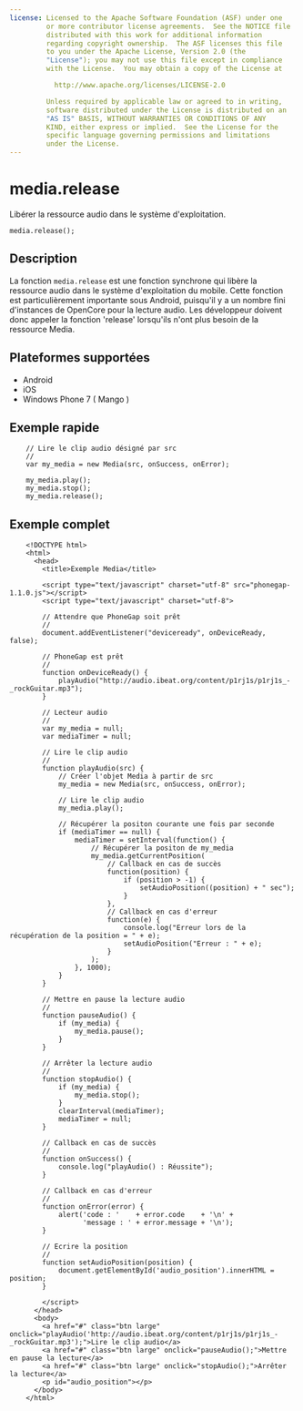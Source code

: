 ```yaml
---
license: Licensed to the Apache Software Foundation (ASF) under one
         or more contributor license agreements.  See the NOTICE file
         distributed with this work for additional information
         regarding copyright ownership.  The ASF licenses this file
         to you under the Apache License, Version 2.0 (the
         "License"); you may not use this file except in compliance
         with the License.  You may obtain a copy of the License at

           http://www.apache.org/licenses/LICENSE-2.0

         Unless required by applicable law or agreed to in writing,
         software distributed under the License is distributed on an
         "AS IS" BASIS, WITHOUT WARRANTIES OR CONDITIONS OF ANY
         KIND, either express or implied.  See the License for the
         specific language governing permissions and limitations
         under the License.
---
```


media.release
=============

Libérer la ressource audio dans le système d'exploitation.

    media.release();


Description
-----------

La fonction `media.release` est une fonction synchrone qui libère la ressource audio dans le système d'exploitation du mobile.  Cette fonction est particulièrement importante sous Android, puisqu'il y a un nombre fini d'instances de OpenCore pour la lecture audio. Les développeur doivent donc appeler la fonction 'release' lorsqu'ils n'ont plus besoin de la ressource Media.

Plateformes supportées
----------------------

- Android
- iOS
- Windows Phone 7 ( Mango )
    
Exemple rapide
--------------

        // Lire le clip audio désigné par src
        //
        var my_media = new Media(src, onSuccess, onError);
        
        my_media.play();
        my_media.stop();
        my_media.release();

Exemple complet
---------------

        <!DOCTYPE html>
        <html>
          <head>
            <title>Exemple Media</title>
        
            <script type="text/javascript" charset="utf-8" src="phonegap-1.1.0.js"></script>
            <script type="text/javascript" charset="utf-8">
        
            // Attendre que PhoneGap soit prêt
            //
            document.addEventListener("deviceready", onDeviceReady, false);
        
            // PhoneGap est prêt
            //
            function onDeviceReady() {
                playAudio("http://audio.ibeat.org/content/p1rj1s/p1rj1s_-_rockGuitar.mp3");
            }
        
            // Lecteur audio
            //
            var my_media = null;
            var mediaTimer = null;
        
            // Lire le clip audio
            //
            function playAudio(src) {
                // Créer l'objet Media à partir de src
                my_media = new Media(src, onSuccess, onError);
        
                // Lire le clip audio
                my_media.play();
        
                // Récupérer la positon courante une fois par seconde
                if (mediaTimer == null) {
                    mediaTimer = setInterval(function() {
                        // Récupérer la positon de my_media
                        my_media.getCurrentPosition(
                            // Callback en cas de succès
                            function(position) {
                                if (position > -1) {
                                    setAudioPosition((position) + " sec");
                                }
                            },
                            // Callback en cas d'erreur
                            function(e) {
                                console.log("Erreur lors de la récupération de la position = " + e);
                                setAudioPosition("Erreur : " + e);
                            }
                        );
                    }, 1000);
                }
            }
        
            // Mettre en pause la lecture audio
            // 
            function pauseAudio() {
                if (my_media) {
                    my_media.pause();
                }
            }
        
            // Arrêter la lecture audio
            // 
            function stopAudio() {
                if (my_media) {
                    my_media.stop();
                }
                clearInterval(mediaTimer);
                mediaTimer = null;
            }
        
            // Callback en cas de succès
            //
            function onSuccess() {
                console.log("playAudio() : Réussite");
            }
        
            // Callback en cas d'erreur
            //
            function onError(error) {
                alert('code : '    + error.code    + '\n' + 
                      'message : ' + error.message + '\n');
            }
        
            // Ecrire la position
            // 
            function setAudioPosition(position) {
                document.getElementById('audio_position').innerHTML = position;
            }
        
            </script>
          </head>
          <body>
            <a href="#" class="btn large" onclick="playAudio('http://audio.ibeat.org/content/p1rj1s/p1rj1s_-_rockGuitar.mp3');">Lire le clip audio</a>
            <a href="#" class="btn large" onclick="pauseAudio();">Mettre en pause la lecture</a>
            <a href="#" class="btn large" onclick="stopAudio();">Arrêter la lecture</a>
            <p id="audio_position"></p>
          </body>
        </html>
